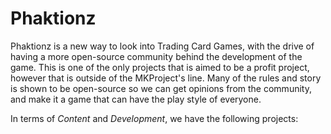 # Phaktionz

Phaktionz is a new way to look into Trading Card Games, with the drive of having a more open-source community behind the development of the game. 
This is one of the only projects that is aimed to be a profit project, however that is outside of the MKProject's line. Many of the rules and
story is shown to be open-source so we can get opinions from the community, and make it a game that can have the play style of everyone. 

In terms of _Content_ and _Development_, we have the following projects: 
